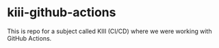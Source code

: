 # kiii-github-actions
This is repo for a subject called KIII (CI/CD) where we were working with GitHub Actions.
